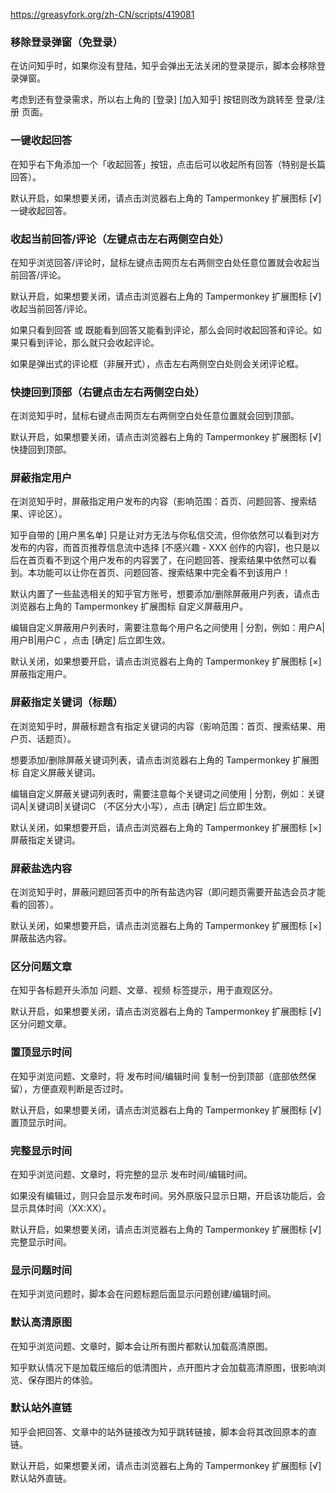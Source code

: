 https://greasyfork.org/zh-CN/scripts/419081

### 移除登录弹窗（免登录）
在访问知乎时，如果你没有登陆，知乎会弹出无法关闭的登录提示，脚本会移除登录弹窗。

考虑到还有登录需求，所以右上角的 [登录] [加入知乎] 按钮则改为跳转至 登录/注册 页面。

### 一键收起回答
在知乎右下角添加一个「收起回答」按钮，点击后可以收起所有回答（特别是长篇回答）。

默认开启，如果想要关闭，请点击浏览器右上角的 Tampermonkey 扩展图标 [√] 一键收起回答。

### 收起当前回答/评论（左键点击左右两侧空白处）
在知乎浏览回答/评论时，鼠标左键点击网页左右两侧空白处任意位置就会收起当前回答/评论。

默认开启，如果想要关闭，请点击浏览器右上角的 Tampermonkey 扩展图标 [√] 收起当前回答/评论。

如果只看到回答 或 既能看到回答又能看到评论，那么会同时收起回答和评论。如果只看到评论，那么就只会收起评论。

如果是弹出式的评论框（非展开式），点击左右两侧空白处则会关闭评论框。

### 快捷回到顶部（右键点击左右两侧空白处）
在浏览知乎时，鼠标右键点击网页左右两侧空白处任意位置就会回到顶部。

默认开启，如果想要关闭，请点击浏览器右上角的 Tampermonkey 扩展图标 [√] 快捷回到顶部。

### 屏蔽指定用户
在浏览知乎时，屏蔽指定用户发布的内容（影响范围：首页、问题回答、搜索结果、评论区）。

知乎自带的 [用户黑名单] 只是让对方无法与你私信交流，但你依然可以看到对方发布的内容，而首页推荐信息流中选择 [不感兴趣 - XXX 创作的内容]，也只是以后在首页看不到这个用户发布的内容罢了，在问题回答、搜索结果中依然可以看到。本功能可以让你在首页、问题回答、搜索结果中完全看不到该用户！

默认内置了一些盐选相关的知乎官方账号，想要添加/删除屏蔽用户列表，请点击浏览器右上角的 Tampermonkey 扩展图标 自定义屏蔽用户。

编辑自定义屏蔽用户列表时，需要注意每个用户名之间使用 | 分割，例如：用户A|用户B|用户C ，点击 [确定] 后立即生效。

默认关闭，如果想要开启，请点击浏览器右上角的 Tampermonkey 扩展图标 [×] 屏蔽指定用户。

### 屏蔽指定关键词（标题）
在浏览知乎时，屏蔽标题含有指定关键词的内容（影响范围：首页、搜索结果、用户页、话题页）。

想要添加/删除屏蔽关键词列表，请点击浏览器右上角的 Tampermonkey 扩展图标 自定义屏蔽关键词。

编辑自定义屏蔽关键词列表时，需要注意每个关键词之间使用 | 分割，例如：关键词A|关键词B|关键词C （不区分大小写），点击 [确定] 后立即生效。

默认关闭，如果想要开启，请点击浏览器右上角的 Tampermonkey 扩展图标 [×] 屏蔽指定关键词。

### 屏蔽盐选内容
在浏览知乎时，屏蔽问题回答页中的所有盐选内容（即问题页需要开盐选会员才能看的回答）。

默认关闭，如果想要开启，请点击浏览器右上角的 Tampermonkey 扩展图标 [×] 屏蔽盐选内容。

### 区分问题文章
在知乎各标题开头添加 问题、文章、视频 标签提示，用于直观区分。

默认开启，如果想要关闭，请点击浏览器右上角的 Tampermonkey 扩展图标 [√] 区分问题文章。

### 置顶显示时间
在知乎浏览问题、文章时，将 发布时间/编辑时间 复制一份到顶部（底部依然保留），方便直观判断是否过时。

默认开启，如果想要关闭，请点击浏览器右上角的 Tampermonkey 扩展图标 [√] 置顶显示时间。

### 完整显示时间
在知乎浏览问题、文章时，将完整的显示 发布时间/编辑时间。

如果没有编辑过，则只会显示发布时间。另外原版只显示日期，开启该功能后，会显示具体时间（XX:XX）。

默认开启，如果想要关闭，请点击浏览器右上角的 Tampermonkey 扩展图标 [√] 完整显示时间。

### 显示问题时间
在知乎浏览问题时，脚本会在问题标题后面显示问题创建/编辑时间。

### 默认高清原图
在知乎浏览问题、文章时，脚本会让所有图片都默认加载高清原图。

知乎默认情况下是加载压缩后的低清图片，点开图片才会加载高清原图，很影响浏览、保存图片的体验。

### 默认站外直链
知乎会把回答、文章中的站外链接改为知乎跳转链接，脚本会将其改回原本的直链。

默认开启，如果想要关闭，请点击浏览器右上角的 Tampermonkey 扩展图标 [√] 默认站外直链。

